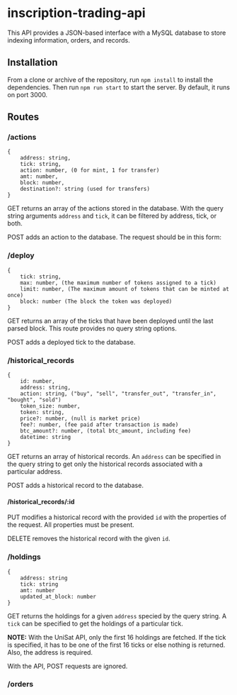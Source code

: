 # inscription-trading-api

This API provides a JSON-based interface with a MySQL database to store
indexing information, orders, and records.

## Installation

From a clone or archive of the repository, run `npm install` to install the
dependencies. Then run `npm run start` to start the server. By default, it runs
on port 3000.

## Routes

### /actions

```
{
    address: string,
    tick: string,
    action: number, (0 for mint, 1 for transfer)
    amt: number,
    block: number,
    destination?: string (used for transfers)
}
```

GET returns an array of the actions stored in the database. With the query
string arguments `address` and `tick`, it can be filtered by address, tick, or
both.

POST adds an action to the database. The request should be in this form:


### /deploy

```
{
    tick: string,
    max: number, (the maximum number of tokens assigned to a tick)
    limit: number, (The maximum amount of tokens that can be minted at once)
    block: number (The block the token was deployed)
}
```

GET returns an array of the ticks that have been deployed until the last
parsed block. This route provides no query string options.

POST adds a deployed tick to the database.

### /historical\_records

```
{
    id: number,
    address: string,
    action: string, ("buy", "sell", "transfer_out", "transfer_in", "bought", "sold")
    token_size: number,
    token: string,
    price?: number, (null is market price)
    fee?: number, (fee paid after transaction is made)
    btc_amount?: number, (total btc_amount, including fee)
    datetime: string
}
```

GET returns an array of historical records. An `address` can be specified in
the query string to get only the historical records associated with a
particular address.

POST adds a historical record to the database.

#### /historical\_records/:id

PUT modifies a historical record with the provided `id` with the properties of
the request. All properties must be present.

DELETE removes the historical record with the given `id`.

### /holdings

```
{
    address: string
    tick: string
    amt: number
    updated_at_block: number
}
```

GET returns the holdings for a given `address` specied by the query string. A
`tick` can be specified to get the holdings of a particular tick.

**NOTE:** With the UniSat API, only the first 16 holdings are fetched. If the
tick is specified, it has to be one of the first 16 ticks or else nothing is
returned. Also, the address is required.

With the API, POST requests are ignored.

### /orders
